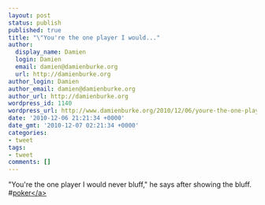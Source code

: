 ```yaml
---
layout: post
status: publish
published: true
title: "\"You're the one player I would..."
author:
  display_name: Damien
  login: Damien
  email: damien@damienburke.org
  url: http://damienburke.org
author_login: Damien
author_email: damien@damienburke.org
author_url: http://damienburke.org
wordpress_id: 1140
wordpress_url: http://www.damienburke.org/2010/12/06/youre-the-one-player-i-would/
date: '2010-12-06 21:21:34 +0000'
date_gmt: '2010-12-07 02:21:34 +0000'
categories:
- tweet
tags:
- tweet
comments: []
---
```

<p>"You're the one player I would never bluff," he says after showing the bluff. #<a href="http:&#47;&#47;search.twitter.com&#47;search?q=%23poker" class="aktt_hashtag">poker<&#47;a></p>
